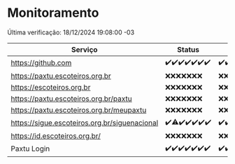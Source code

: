 # Monitoramento

Última verificação: 18/12/2024 19:08:00 -03

|Serviço|Status|Últimas 24h|
|---|---|---|
|https://github.com|<span title="2024-12-11: OK=23">✔️</span><span title="2024-12-12: OK=23">✔️</span><span title="2024-12-13: OK=23">✔️</span><span title="2024-12-14: OK=23">✔️</span><span title="2024-12-15: OK=23">✔️</span><span title="2024-12-16: OK=23">✔️</span><span title="2024-12-17: OK=21">✔️</span>|<span title="17/12/2024 19:08:00 -03 : 200">✔️</span><span title="17/12/2024 20:08:00 -03 : 200">✔️</span><span title="17/12/2024 21:42:00 -03 : 200">✔️</span><span title="17/12/2024 23:16:00 -03 : 200">✔️</span><span title="18/12/2024 00:20:00 -03 : 200">✔️</span><span title="18/12/2024 01:10:00 -03 : 200">✔️</span><span title="18/12/2024 02:09:00 -03 : 200">✔️</span><span title="18/12/2024 03:12:00 -03 : 200">✔️</span><span title="18/12/2024 04:08:00 -03 : 200">✔️</span><span title="18/12/2024 05:12:00 -03 : 200">✔️</span><span title="18/12/2024 06:09:00 -03 : 200">✔️</span><span title="18/12/2024 07:09:00 -03 : 200">✔️</span><span title="18/12/2024 08:07:00 -03 : 200">✔️</span><span title="18/12/2024 09:16:00 -03 : 200">✔️</span><span title="18/12/2024 10:18:00 -03 : 200">✔️</span><span title="18/12/2024 11:08:00 -03 : 200">✔️</span><span title="18/12/2024 12:08:00 -03 : 200">✔️</span><span title="18/12/2024 13:10:00 -03 : 200">✔️</span><span title="18/12/2024 14:07:00 -03 : 200">✔️</span><span title="18/12/2024 15:12:00 -03 : 200">✔️</span><span title="18/12/2024 16:06:00 -03 : 200">✔️</span><span title="18/12/2024 17:09:00 -03 : 200">✔️</span><span title="18/12/2024 18:07:00 -03 : 200">✔️</span><span title="18/12/2024 19:08:00 -03 : 200">✔️</span>|
|https://paxtu.escoteiros.org.br|<span title="2024-12-11: Falhas=23">❌</span><span title="2024-12-12: Falhas=23">❌</span><span title="2024-12-13: Falhas=23">❌</span><span title="2024-12-14: Falhas=23">❌</span><span title="2024-12-15: Falhas=23">❌</span><span title="2024-12-16: Falhas=23">❌</span><span title="2024-12-17: Falhas=21">❌</span>|<span title="17/12/2024 19:08:00 -03 : 403">❌</span><span title="17/12/2024 20:08:00 -03 : 403">❌</span><span title="17/12/2024 21:42:00 -03 : 403">❌</span><span title="17/12/2024 23:16:00 -03 : 403">❌</span><span title="18/12/2024 00:20:00 -03 : 403">❌</span><span title="18/12/2024 01:10:00 -03 : 403">❌</span><span title="18/12/2024 02:09:00 -03 : 403">❌</span><span title="18/12/2024 03:12:00 -03 : 403">❌</span><span title="18/12/2024 04:08:00 -03 : 403">❌</span><span title="18/12/2024 05:12:00 -03 : 403">❌</span><span title="18/12/2024 06:09:00 -03 : 403">❌</span><span title="18/12/2024 07:09:00 -03 : 403">❌</span><span title="18/12/2024 08:07:00 -03 : 403">❌</span><span title="18/12/2024 09:16:00 -03 : 403">❌</span><span title="18/12/2024 10:18:00 -03 : 403">❌</span><span title="18/12/2024 11:08:00 -03 : 403">❌</span><span title="18/12/2024 12:08:00 -03 : 403">❌</span><span title="18/12/2024 13:10:00 -03 : 403">❌</span><span title="18/12/2024 14:07:00 -03 : 403">❌</span><span title="18/12/2024 15:12:00 -03 : 403">❌</span><span title="18/12/2024 16:06:00 -03 : 403">❌</span><span title="18/12/2024 17:09:00 -03 : 403">❌</span><span title="18/12/2024 18:07:00 -03 : 403">❌</span><span title="18/12/2024 19:08:00 -03 : 403">❌</span>|
|https://escoteiros.org.br|<span title="2024-12-11: Falhas=23">❌</span><span title="2024-12-12: Falhas=23">❌</span><span title="2024-12-13: Falhas=23">❌</span><span title="2024-12-14: Falhas=23">❌</span><span title="2024-12-15: Falhas=23">❌</span><span title="2024-12-16: Falhas=23">❌</span><span title="2024-12-17: Falhas=21">❌</span>|<span title="17/12/2024 19:08:00 -03 : 403">❌</span><span title="17/12/2024 20:08:00 -03 : 403">❌</span><span title="17/12/2024 21:42:00 -03 : 403">❌</span><span title="17/12/2024 23:16:00 -03 : 403">❌</span><span title="18/12/2024 00:20:00 -03 : 403">❌</span><span title="18/12/2024 01:10:00 -03 : 403">❌</span><span title="18/12/2024 02:09:00 -03 : 403">❌</span><span title="18/12/2024 03:12:00 -03 : 403">❌</span><span title="18/12/2024 04:08:00 -03 : 403">❌</span><span title="18/12/2024 05:12:00 -03 : 403">❌</span><span title="18/12/2024 06:09:00 -03 : 403">❌</span><span title="18/12/2024 07:09:00 -03 : 403">❌</span><span title="18/12/2024 08:07:00 -03 : 403">❌</span><span title="18/12/2024 09:16:00 -03 : 403">❌</span><span title="18/12/2024 10:18:00 -03 : 403">❌</span><span title="18/12/2024 11:08:00 -03 : 403">❌</span><span title="18/12/2024 12:08:00 -03 : 403">❌</span><span title="18/12/2024 13:10:00 -03 : 403">❌</span><span title="18/12/2024 14:07:00 -03 : 403">❌</span><span title="18/12/2024 15:12:00 -03 : 403">❌</span><span title="18/12/2024 16:06:00 -03 : 403">❌</span><span title="18/12/2024 17:09:00 -03 : 403">❌</span><span title="18/12/2024 18:07:00 -03 : 403">❌</span><span title="18/12/2024 19:08:00 -03 : 403">❌</span>|
|https://paxtu.escoteiros.org.br/paxtu|<span title="2024-12-11: Falhas=23">❌</span><span title="2024-12-12: Falhas=23">❌</span><span title="2024-12-13: Falhas=23">❌</span><span title="2024-12-14: Falhas=23">❌</span><span title="2024-12-15: Falhas=23">❌</span><span title="2024-12-16: Falhas=23">❌</span><span title="2024-12-17: Falhas=21">❌</span>|<span title="17/12/2024 19:08:00 -03 : 403">❌</span><span title="17/12/2024 20:08:00 -03 : 403">❌</span><span title="17/12/2024 21:42:00 -03 : 403">❌</span><span title="17/12/2024 23:16:00 -03 : 403">❌</span><span title="18/12/2024 00:20:00 -03 : 403">❌</span><span title="18/12/2024 01:10:00 -03 : 403">❌</span><span title="18/12/2024 02:09:00 -03 : 403">❌</span><span title="18/12/2024 03:12:00 -03 : 403">❌</span><span title="18/12/2024 04:08:00 -03 : 403">❌</span><span title="18/12/2024 05:12:00 -03 : 403">❌</span><span title="18/12/2024 06:09:00 -03 : 403">❌</span><span title="18/12/2024 07:09:00 -03 : 403">❌</span><span title="18/12/2024 08:07:00 -03 : 403">❌</span><span title="18/12/2024 09:16:00 -03 : 403">❌</span><span title="18/12/2024 10:18:00 -03 : 403">❌</span><span title="18/12/2024 11:08:00 -03 : 403">❌</span><span title="18/12/2024 12:08:00 -03 : 403">❌</span><span title="18/12/2024 13:10:00 -03 : 403">❌</span><span title="18/12/2024 14:07:00 -03 : 403">❌</span><span title="18/12/2024 15:12:00 -03 : 403">❌</span><span title="18/12/2024 16:06:00 -03 : 403">❌</span><span title="18/12/2024 17:09:00 -03 : 403">❌</span><span title="18/12/2024 18:07:00 -03 : 403">❌</span><span title="18/12/2024 19:08:00 -03 : 403">❌</span>|
|https://paxtu.escoteiros.org.br/meupaxtu|<span title="2024-12-11: Falhas=23">❌</span><span title="2024-12-12: Falhas=23">❌</span><span title="2024-12-13: Falhas=23">❌</span><span title="2024-12-14: Falhas=23">❌</span><span title="2024-12-15: Falhas=23">❌</span><span title="2024-12-16: Falhas=23">❌</span><span title="2024-12-17: Falhas=21">❌</span>|<span title="17/12/2024 19:08:00 -03 : 403">❌</span><span title="17/12/2024 20:08:00 -03 : 403">❌</span><span title="17/12/2024 21:42:00 -03 : 403">❌</span><span title="17/12/2024 23:16:00 -03 : 403">❌</span><span title="18/12/2024 00:20:00 -03 : 403">❌</span><span title="18/12/2024 01:10:00 -03 : 403">❌</span><span title="18/12/2024 02:09:00 -03 : 403">❌</span><span title="18/12/2024 03:12:00 -03 : 403">❌</span><span title="18/12/2024 04:08:00 -03 : 403">❌</span><span title="18/12/2024 05:12:00 -03 : 403">❌</span><span title="18/12/2024 06:09:00 -03 : 403">❌</span><span title="18/12/2024 07:09:00 -03 : 403">❌</span><span title="18/12/2024 08:07:00 -03 : 403">❌</span><span title="18/12/2024 09:16:00 -03 : 403">❌</span><span title="18/12/2024 10:18:00 -03 : 403">❌</span><span title="18/12/2024 11:08:00 -03 : 403">❌</span><span title="18/12/2024 12:08:00 -03 : 403">❌</span><span title="18/12/2024 13:10:00 -03 : 403">❌</span><span title="18/12/2024 14:07:00 -03 : 403">❌</span><span title="18/12/2024 15:12:00 -03 : 403">❌</span><span title="18/12/2024 16:06:00 -03 : 403">❌</span><span title="18/12/2024 17:09:00 -03 : 403">❌</span><span title="18/12/2024 18:07:00 -03 : 403">❌</span><span title="18/12/2024 19:08:00 -03 : 403">❌</span>|
|https://sigue.escoteiros.org.br/siguenacional|<span title="2024-12-11: OK=23">✔️</span><span title="2024-12-12: OK=21, Falhas=2">⚠️</span><span title="2024-12-13: OK=23">✔️</span><span title="2024-12-14: OK=23">✔️</span><span title="2024-12-15: OK=23">✔️</span><span title="2024-12-16: OK=23">✔️</span><span title="2024-12-17: OK=21">✔️</span>|<span title="17/12/2024 19:08:00 -03 : 200">✔️</span><span title="17/12/2024 20:08:00 -03 : 200">✔️</span><span title="17/12/2024 21:42:00 -03 : 200">✔️</span><span title="17/12/2024 23:16:00 -03 : 200">✔️</span><span title="18/12/2024 00:20:00 -03 : 200">✔️</span><span title="18/12/2024 01:10:00 -03 : 200">✔️</span><span title="18/12/2024 02:09:00 -03 : 200">✔️</span><span title="18/12/2024 03:12:00 -03 : 200">✔️</span><span title="18/12/2024 04:08:00 -03 : 200">✔️</span><span title="18/12/2024 05:12:00 -03 : 200">✔️</span><span title="18/12/2024 06:09:00 -03 : 200">✔️</span><span title="18/12/2024 07:09:00 -03 : 200">✔️</span><span title="18/12/2024 08:07:00 -03 : 200">✔️</span><span title="18/12/2024 09:16:00 -03 : 200">✔️</span><span title="18/12/2024 10:18:00 -03 : 200">✔️</span><span title="18/12/2024 11:08:00 -03 : 200">✔️</span><span title="18/12/2024 12:08:00 -03 : 200">✔️</span><span title="18/12/2024 13:10:00 -03 : 200">✔️</span><span title="18/12/2024 14:07:00 -03 : 200">✔️</span><span title="18/12/2024 15:12:00 -03 : 200">✔️</span><span title="18/12/2024 16:06:00 -03 : 200">✔️</span><span title="18/12/2024 17:09:00 -03 : 200">✔️</span><span title="18/12/2024 18:07:00 -03 : 200">✔️</span><span title="18/12/2024 19:08:00 -03 : 200">✔️</span>|
|https://id.escoteiros.org.br/|<span title="2024-12-11: Falhas=23">❌</span><span title="2024-12-12: Falhas=23">❌</span><span title="2024-12-13: Falhas=23">❌</span><span title="2024-12-14: Falhas=23">❌</span><span title="2024-12-15: Falhas=23">❌</span><span title="2024-12-16: Falhas=23">❌</span><span title="2024-12-17: Falhas=21">❌</span>|<span title="17/12/2024 19:08:00 -03 : 403">❌</span><span title="17/12/2024 20:08:00 -03 : 403">❌</span><span title="17/12/2024 21:42:00 -03 : 403">❌</span><span title="17/12/2024 23:16:00 -03 : 403">❌</span><span title="18/12/2024 00:21:00 -03 : 403">❌</span><span title="18/12/2024 01:10:00 -03 : 403">❌</span><span title="18/12/2024 02:09:00 -03 : 403">❌</span><span title="18/12/2024 03:12:00 -03 : 403">❌</span><span title="18/12/2024 04:08:00 -03 : 403">❌</span><span title="18/12/2024 05:12:00 -03 : 403">❌</span><span title="18/12/2024 06:09:00 -03 : 403">❌</span><span title="18/12/2024 07:09:00 -03 : 403">❌</span><span title="18/12/2024 08:07:00 -03 : 403">❌</span><span title="18/12/2024 09:16:00 -03 : 403">❌</span><span title="18/12/2024 10:18:00 -03 : 403">❌</span><span title="18/12/2024 11:08:00 -03 : 403">❌</span><span title="18/12/2024 12:08:00 -03 : 403">❌</span><span title="18/12/2024 13:10:00 -03 : 403">❌</span><span title="18/12/2024 14:07:00 -03 : 403">❌</span><span title="18/12/2024 15:12:00 -03 : 403">❌</span><span title="18/12/2024 16:06:00 -03 : 403">❌</span><span title="18/12/2024 17:09:00 -03 : 403">❌</span><span title="18/12/2024 18:07:00 -03 : 403">❌</span><span title="18/12/2024 19:08:00 -03 : 403">❌</span>|
|Paxtu Login|<span title="2024-12-11: OK=23">✔️</span><span title="2024-12-12: OK=23">✔️</span><span title="2024-12-13: OK=23">✔️</span><span title="2024-12-14: OK=23">✔️</span><span title="2024-12-15: OK=23">✔️</span><span title="2024-12-16: OK=23">✔️</span><span title="2024-12-17: OK=21">✔️</span>|<span title="17/12/2024 19:08:00 -03 : 200">✔️</span><span title="17/12/2024 20:08:00 -03 : 200">✔️</span><span title="17/12/2024 21:42:00 -03 : 200">✔️</span><span title="17/12/2024 23:16:00 -03 : 200">✔️</span><span title="18/12/2024 00:21:00 -03 : 200">✔️</span><span title="18/12/2024 01:10:00 -03 : 200">✔️</span><span title="18/12/2024 02:09:00 -03 : 200">✔️</span><span title="18/12/2024 03:12:00 -03 : 200">✔️</span><span title="18/12/2024 04:08:00 -03 : 200">✔️</span><span title="18/12/2024 05:12:00 -03 : 200">✔️</span><span title="18/12/2024 06:09:00 -03 : 200">✔️</span><span title="18/12/2024 07:09:00 -03 : 200">✔️</span><span title="18/12/2024 08:07:00 -03 : 200">✔️</span><span title="18/12/2024 09:16:00 -03 : 200">✔️</span><span title="18/12/2024 10:18:00 -03 : 200">✔️</span><span title="18/12/2024 11:08:00 -03 : 200">✔️</span><span title="18/12/2024 12:08:00 -03 : 200">✔️</span><span title="18/12/2024 13:10:00 -03 : 200">✔️</span><span title="18/12/2024 14:07:00 -03 : 200">✔️</span><span title="18/12/2024 15:12:00 -03 : 200">✔️</span><span title="18/12/2024 16:06:00 -03 : 200">✔️</span><span title="18/12/2024 17:09:00 -03 : 200">✔️</span><span title="18/12/2024 18:07:00 -03 : 200">✔️</span><span title="18/12/2024 19:08:00 -03 : 200">✔️</span>|
